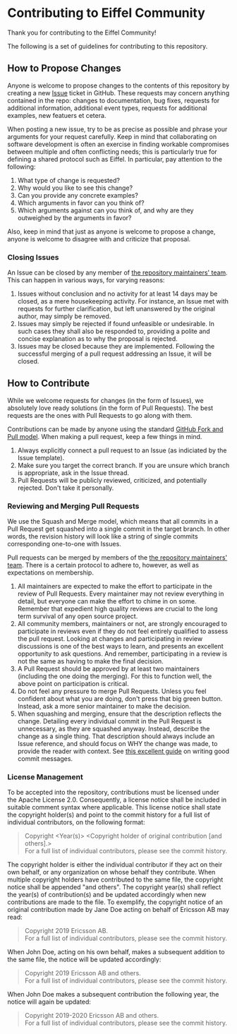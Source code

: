 <!---
   Copyright 2019 Ericsson AB.
   For a full list of individual contributors, please see the commit history.

   Licensed under the Apache License, Version 2.0 (the "License");
   you may not use this file except in compliance with the License.
   You may obtain a copy of the License at

       http://www.apache.org/licenses/LICENSE-2.0

   Unless required by applicable law or agreed to in writing, software
   distributed under the License is distributed on an "AS IS" BASIS,
   WITHOUT WARRANTIES OR CONDITIONS OF ANY KIND, either express or implied.
   See the License for the specific language governing permissions and
   limitations under the License.
--->

# Contributing to Eiffel Community
Thank you for contributing to the Eiffel Community!

The following is a set of guidelines for contributing to this repository.

## How to Propose Changes
Anyone is welcome to propose changes to the contents of this repository by creating a new [Issue](https://github.com/eiffel-community/eiffel-gerrit-plugin/issues) ticket in GitHub. These requests may concern anything contained in the repo: changes to documentation, bug fixes, requests for additional information, additional event types, requests for additional examples, new featuers et cetera.

When posting a new issue, try to be as precise as possible and phrase your arguments for your request carefully. Keep in mind that collaborating on software development is often an exercise in finding workable compromises between multiple and often conflicting needs; this is particularly true for defining a shared protocol such as Eiffel. In particular, pay attention to the following:
1. What type of change is requested?
1. Why would you like to see this change?
1. Can you provide any concrete examples?
1. Which arguments in favor can you think of?
1. Which arguments against can you think of, and why are they outweighed by the arguments in favor?

Also, keep in mind that just as anyone is welcome to propose a change, anyone is welcome to disagree with and criticize that proposal.

### Closing Issues
An Issue can be closed by any member of [the repository maintainers' team](https://github.com/orgs/eiffel-community/teams/eiffel-gerrit-maintainers). This can happen in various ways, for varying reasons:
1. Issues without conclusion and no activity for at least 14 days may be closed, as a mere housekeeping activity. For instance, an Issue met with requests for further clarification, but left unanswered by the original author, may simply be removed.
1. Issues may simply be rejected if found unfeasible or undesirable. In such cases they shall also be responded to, providing a polite and concise explanation as to why the proposal is rejected.
1. Issues may be closed because they are implemented. Following the successful merging of a pull request addressing an Issue, it will be closed.

## How to Contribute
While we welcome requests for changes (in the form of Issues), we absolutely love ready solutions (in the form of Pull Requests). The best requests are the ones with Pull Requests to go along with them.

Contributions can be made by anyone using the standard [GitHub Fork and Pull model](https://help.github.com/articles/about-pull-requests). When making a pull request, keep a few things in mind.
1. Always explicitly connect a pull request to an Issue (as indiciated by the Issue template).
1. Make sure you target the correct branch. If you are unsure which branch is appropriate, ask in the Issue thread.
1. Pull Requests will be publicly reviewed, criticized, and potentially rejected. Don't take it personally.

### Reviewing and Merging Pull Requests
We use the Squash and Merge model, which means that all commits in a Pull Request get squashed into a single commit in the target branch. In other words, the revision history will look like a string of single commits corresponding one-to-one with Issues.

Pull requests can be merged by members of the [the repository maintainers' team](https://github.com/orgs/eiffel-community/teams/eiffel-gerrit-maintainers). There is a certain protocol to adhere to, however, as well as expectations on membership.
1. All maintainers are expected to make the effort to participate in the review of Pull Requests. Every maintainer may not review everything in detail, but everyone can make the effort to chime in on some. Remember that expedient high quality reviews are crucial to the long term survival of any open source project.
1. All community members, maintainers or not, are strongly encouraged to participate in reviews even if they do not feel entirely qualified to assess the pull request. Looking at changes and participating in review discussions is one of the best ways to learn, and presents an excellent opportunity to ask questions. And remember, participating in a review is not the same as having to make the final decision.
1. A Pull Request should be approved by at least two maintainers (including the one doing the merging). For this to function well, the above point on participation is critical.
1. Do not feel any pressure to merge Pull Requests. Unless you feel confident about what you are doing, don't press that big green button. Instead, ask a more senior maintainer to make the decision.
1. When squashing and merging, ensure that the description reflects the change. Detailing every individual commit in the Pull Request is unnecessary, as they are squashed anyway. Instead, describe the change as a single thing. That description should always include an Issue reference, and should focus on WHY the change was made, to provide the reader with context. See [this excellent guide](https://chris.beams.io/posts/git-commit) on writing good commit messages.

### License Management
To be accepted into the repository, contributions must be licensed under the Apache License 2.0. Consequently, a license notice shall be included in suitable comment syntax where applicable. This license notice shall state the copyright holder(s) and point to the commit history for a full list of individual contributors, on the following format:

> Copyright <Year(s)> <Copyright holder of original contribution [and others].>  
> For a full list of individual contributors, please see the commit history.

The copyright holder is either the individual contributor if they act on their own behalf, or any organization on whose behalf they contribute. When multiple copyright holders have contributed to the same file, the copyright notice shall be appended "and others". The copyright year(s) shall reflect the year(s) of contribution(s) and be updated accordingly when new contributions are made to the file. To exemplify, the copyright notice of an original contribution made by Jane Doe acting on behalf of Ericsson AB may read:

> Copyright 2019 Ericsson AB.  
> For a full list of individual contributors, please see the commit history.

When John Doe, acting on his own behalf, makes a subsequent addition to the same file, the notice will be updated accordingly:

> Copyright 2019 Ericsson AB and others.  
> For a full list of individual contributors, please see the commit history.

When John Doe makes a subsequent contribution the following year, the notice will again be updated:

> Copyright 2019-2020 Ericsson AB and others.  
> For a full list of individual contributors, please see the commit history.
